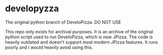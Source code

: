 # developyzza
The original python branch of DeveloPizza. DO NOT USE

This repo only exists for archival purposes. It is an archive of the original python script used to run DeveloPizza, which is now JPizza. 
The code is heavily outdated and doesn't support most modern JPizza features. It runs poorly and I would heavily avoid using this.
